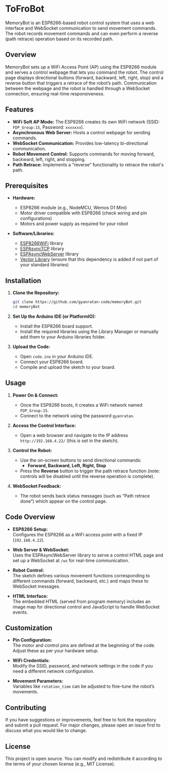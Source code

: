 # ToFroBot

MemoryBot is an ESP8266-based robot control system that uses a web interface and WebSocket communication to send movement commands. The robot records movement commands and can even perform a reverse (path retrace) operation based on its recorded path.

## Overview

MemoryBot sets up a WiFi Access Point (AP) using the ESP8266 module and serves a control webpage that lets you command the robot. The control page displays directional buttons (forward, backward, left, right, stop) and a reverse button that triggers a retrace of the robot’s path. Communication between the webpage and the robot is handled through a WebSocket connection, ensuring real-time responsiveness.

## Features

- **WiFi Soft AP Mode:** The ESP8266 creates its own WiFi network (SSID: `FDP_Group:15`, Password: `xxxxxxx`).
- **Asynchronous Web Server:** Hosts a control webpage for sending commands.
- **WebSocket Communication:** Provides low-latency bi-directional communication.
- **Robot Movement Control:** Supports commands for moving forward, backward, left, right, and stopping.
- **Path Retrace:** Implements a “reverse” functionality to retrace the robot's path.

## Prerequisites

- **Hardware:**
  - ESP8266 module (e.g., NodeMCU, Wemos D1 Mini)
  - Motor driver compatible with ESP8266 (check wiring and pin configurations)
  - Motors and power supply as required for your robot

- **Software/Libraries:**
  - [ESP8266WiFi](https://github.com/esp8266/Arduino) library
  - [ESPAsyncTCP](https://github.com/me-no-dev/ESPAsyncTCP) library
  - [ESPAsyncWebServer](https://github.com/me-no-dev/ESPAsyncWebServer) library
  - [Vector Library](#) (ensure that this dependency is added if not part of your standard libraries)

## Installation

1. **Clone the Repository:**

   ```bash
   git clone https://github.com/gyanratan-code/memoryBot.git
   cd memoryBot
   ```

2. **Set Up the Arduino IDE (or PlatformIO):**
   - Install the ESP8266 board support.
   - Install the required libraries using the Library Manager or manually add them to your Arduino libraries folder.

3. **Upload the Code:**
   - Open `code.ino` in your Arduino IDE.
   - Connect your ESP8266 board.
   - Compile and upload the sketch to your board.

## Usage

1. **Power On & Connect:**
   - Once the ESP8266 boots, it creates a WiFi network named `FDP_Group:15`.
   - Connect to the network using the password `gyanratan`.

2. **Access the Control Interface:**
   - Open a web browser and navigate to the IP address `http://192.168.4.22/` (this is set in the sketch).

3. **Control the Robot:**
   - Use the on-screen buttons to send directional commands:
     - **Forward, Backward, Left, Right, Stop**
   - Press the **Reverse** button to trigger the path retrace function (note: controls will be disabled until the reverse operation is complete).

4. **WebSocket Feedback:**
   - The robot sends back status messages (such as “Path retrace done”) which appear on the control page.

## Code Overview

- **ESP8266 Setup:**  
  Configures the ESP8266 as a WiFi access point with a fixed IP (`192.168.4.22`).

- **Web Server & WebSocket:**  
  Uses the ESPAsyncWebServer library to serve a control HTML page and set up a WebSocket at `/ws` for real-time communication.

- **Robot Control:**  
  The sketch defines various movement functions corresponding to different commands (forward, backward, etc.) and maps these to WebSocket messages.

- **HTML Interface:**  
  The embedded HTML (served from program memory) includes an image map for directional control and JavaScript to handle WebSocket events.

## Customization

- **Pin Configuration:**  
  The motor and control pins are defined at the beginning of the code. Adjust these as per your hardware setup.

- **WiFi Credentials:**  
  Modify the SSID, password, and network settings in the code if you need a different network configuration.

- **Movement Parameters:**  
  Variables like `rotation_time` can be adjusted to fine-tune the robot’s movements.

## Contributing

If you have suggestions or improvements, feel free to fork the repository and submit a pull request. For major changes, please open an issue first to discuss what you would like to change.

## License

This project is open source. You can modify and redistribute it according to the terms of your chosen license (e.g., MIT License).
